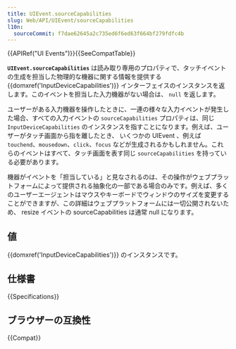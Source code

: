 ```yaml
---
title: UIEvent.sourceCapabilities
slug: Web/API/UIEvent/sourceCapabilities
l10n:
  sourceCommit: f7dae62645a2c735ed6f6ed63f664bf279fdfc4b
---
```


{{APIRef("UI Events")}}{{SeeCompatTable}}

**`UIEvent.sourceCapabilities`** は読み取り専用のプロパティで、タッチイベントの生成を担当した物理的な機器に関する情報を提供する {{domxref('InputDeviceCapabilities')}} インターフェイスのインスタンスを返します。このイベントを担当した入力機器がない場合は、 `null` を返します。

ユーザーがある入力機器を操作したときに、一連の様々な入力イベントが発生した場合、すべての入力イベントの `sourceCapabilities` プロパティは、同じ `InputDeviceCapabilities` のインスタンスを指すことになります。例えば、ユーザーがタッチ画面から指を離したとき、 いくつかの UIEvent 、例えば `touchend`、`mousedown`、`click`、`focus` などが生成されるかもしれません。これらのイベントはすべて、タッチ画面を表す同じ `sourceCapabilities` を持っている必要があります。

機器がイベントを「担当している」と見なされるのは、その操作がウェブプラットフォームによって提供される抽象化の一部である場合のみです。例えば、多くのユーザーエージェントはマウスやキーボードでウィンドウのサイズを変更することができますが、この詳細はウェブプラットフォームには一切公開されないため、 resize イベントの sourceCapabilities は通常 null になります。

## 値

{{domxref('InputDeviceCapabilities')}} のインスタンスです。

## 仕様書

{{Specifications}}

## ブラウザーの互換性

{{Compat}}
